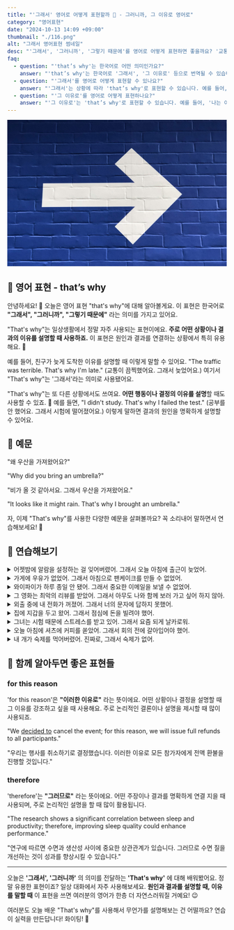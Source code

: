 ```yaml
---
title: "'그래서' 영어로 어떻게 표현할까 🌟 - 그러니까, 그 이유로 영어로"
category: "영어표현"
date: "2024-10-13 14:09 +09:00"
thumbnail: "./116.png"
alt: "그래서 영어표현 썸네일"
desc: "'그래서', '그러니까', '그렇기 때문에'를 영어로 어떻게 표현하면 좋을까요? '교통이 끔찍했어요. 그래서 늦었어요.', '공부를 안 했어요. 그래서 시험에 떨어졌어요.' 등을 영어로 표현하는 법을 배워봅시다. 다양한 예문을 통해서 연습하고 본인의 표현으로 만들어 보세요."
faq:
  - question: "'that’s why'는 한국어로 어떤 의미인가요?"
    answer: "'that’s why'는 한국어로 '그래서', '그 이유로' 등으로 번역될 수 있습니다. 주로 앞서 언급한 이유나 상황을 설명할 때 사용됩니다."
  - question: "'그래서'를 영어로 어떻게 표현할 수 있나요?"
    answer: "'그래서'는 상황에 따라 'that’s why'로 표현할 수 있습니다. 예를 들어, '비가 와서 우리는 집에 있었어. 그래서 우리는 영화를 봤어'는 'It was raining, so we stayed home. That’s why we watched a movie.'로 말할 수 있습니다."
  - question: "'그 이유로'를 영어로 어떻게 표현하나요?"
    answer: "'그 이유로'는 'that’s why'로 표현할 수 있습니다. 예를 들어, '나는 이 일을 잘 해냈어. 그 이유로 상을 받았어'는 'I did well on this task. That’s why I received an award.'로 표현할 수 있습니다."
---
```


![파란 벽돌 벽에 그려진 하얀 화살표](./116-1.jpg)

## 🌟 영어 표현 - that’s why

안녕하세요! 👋 오늘은 영어 표현 "that's why"에 대해 알아볼게요. 이 표현은 한국어로 **"그래서", "그러니까", "그렇기 때문에"** 라는 의미를 가지고 있어요.

"That's why"는 일상생활에서 정말 자주 사용되는 표현이에요. **주로 어떤 상황이나 결과의 이유를 설명할 때 사용하죠.** 이 표현은 원인과 결과를 연결하는 상황에서 특히 유용해요. 🧠

예를 들어, 친구가 늦게 도착한 이유를 설명할 때 이렇게 말할 수 있어요. "The traffic was terrible. That's why I'm late." (교통이 끔찍했어요. 그래서 늦었어요.) 여기서 "That's why"는 '그래서'라는 의미로 사용됐어요.

"That's why"는 또 다른 상황에서도 쓰여요. **어떤 행동이나 결정의 이유를 설명**할 때도 사용할 수 있죠. 🤔 예를 들면, "I didn't study. That's why I failed the test." (공부를 안 했어요. 그래서 시험에 떨어졌어요.) 이렇게 말하면 결과의 원인을 명확하게 설명할 수 있어요.

<script async src="https://pagead2.googlesyndication.com/pagead/js/adsbygoogle.js?client=ca-pub-1465612013356152"
     crossorigin="anonymous"></script>
<!-- engple-horizontal-ad -->

<ins class="adsbygoogle"
     style="display:block"
     data-ad-client="ca-pub-1465612013356152"
     data-ad-slot="2106896038"
     data-ad-format="auto"
     data-full-width-responsive="true"></ins>

<script>
     (adsbygoogle = window.adsbygoogle || []).push({});
</script>

## 📖 예문

"왜 우산을 가져왔어요?"

"Why did you bring an umbrella?"

"비가 올 것 같아서요. 그래서 우산을 가져왔어요."

"It looks like it might rain. That's why I brought an umbrella."

자, 이제 "That's why"를 사용한 다양한 예문을 살펴볼까요? 꼭 소리내어 말하면서 연습해보세요! 🚀

## 💬 연습해보기

<details>
<summary>어젯밤에 알람을 설정하는 걸 잊어버렸어. 그래서 오늘 아침에 출근이 늦었어.</summary>
<span>I forgot to set my alarm last night. That's why I was late for work this morning.</span>
</details>

<details>
<summary>가게에 우유가 없었어. 그래서 아침으로 팬케이크를 만들 수 없었어.</summary>
<span>The store was out of milk. That's why I couldn't make pancakes for breakfast.</span>
</details>

<details>
<summary>와이파이가 하루 종일 안 됐어. 그래서 중요한 이메일을 보낼 수 없었어.</summary>
<span>The wifi was down all day. That's why I couldn't send you that important email.</span>
</details>

<details>
<summary>그 영화는 최악의 리뷰를 받았어. 그래서 아무도 나와 함께 보러 가고 싶어 하지 않아.</summary>
<span>The movie got terrible <a href="/blog/in-english/251.review/">reviews</a>. That's why nobody wants to go see it with me.</span>
</details>

<details>
<summary>외출 중에 내 전화가 꺼졌어. 그래서 너의 문자에 답하지 못했어.</summary>
<span>My phone died while I was out. That's why I didn't answer your texts.</span>
</details>

<details>
<summary>집에 지갑을 두고 왔어. 그래서 점심에 돈을 빌려야 했어.</summary>
<span>I left my wallet at home. That's why I had to borrow money for lunch.</span>
</details>

<details>
<summary>그녀는 시험 때문에 스트레스를 받고 있어. 그래서 요즘 되게 날카로워.</summary>
<span>She's been stressed about her exams. That's why she's been so snappy lately.</span>
</details>

<details>
<summary>오늘 아침에 셔츠에 커피를 쏟았어. 그래서 회의 전에 갈아입어야 했어.</summary>
<span>I spilled coffee on my shirt this morning. That's why I had to change before the meeting.</span>
</details>

<details>
<summary>내 개가 숙제를 먹어버렸어. 진짜로, 그래서 숙제가 없어.</summary>
<span>My dog ate my homework. No, seriously, that's why I don't have it.</span>
</details>

## 🤝 함께 알아두면 좋은 표현들

### for this reason

'for this reason'은 **"이러한 이유로"** 라는 뜻이에요. 어떤 상황이나 결정을 설명할 때 그 이유를 강조하고 싶을 때 사용해요. 주로 논리적인 결론이나 설명을 제시할 때 많이 사용되죠.

"We [decided to](/blog/in-english/062.decide-to/) cancel the event; for this reason, we will issue full refunds to all participants."

"우리는 행사를 취소하기로 결정했습니다. 이러한 이유로 모든 참가자에게 전액 환불을 진행할 것입니다."

### therefore

'therefore'는 **"그러므로"** 라는 뜻이에요. 어떤 주장이나 결과를 명확하게 연결 지을 때 사용되며, 주로 논리적인 설명을 할 때 많이 활용됩니다.

"The research shows a significant correlation between sleep and productivity; therefore, improving sleep quality could enhance performance."

"연구에 따르면 수면과 생산성 사이에 중요한 상관관계가 있습니다. 그러므로 수면 질을 개선하는 것이 성과를 향상시킬 수 있습니다."

---

오늘은 **'그래서', '그러니까'** 의 의미를 전달하는 **'That's why'** 에 대해 배워봤어요. 정말 유용한 표현이죠? 일상 대화에서 자주 사용해보세요. **원인과 결과를 설명할 때, 이유를 말할 때** 이 표현을 쓰면 여러분의 영어가 한층 더 자연스러워질 거예요! 😉

여러분도 오늘 배운 "That's why"를 사용해서 무언가를 설명해보는 건 어떨까요? 연습이 실력을 만든답니다! 화이팅! 💪
